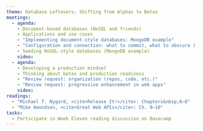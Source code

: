 ```yaml
---
theme: Database Leftovers; Shifting from Alphas to Betas
meetings:
  - agenda:
    - Document-based databases (NoSQL and friends)
    - Applications and use cases
    - "Implementing document-style databases: MongoDB example"
    - "Configuration and connection: what to commit, what to obscure (`ENV` variables)"
    - Seeding NoSQL-style databases (MongoDB example)
    video:
  - agenda:
    - Developing a production mindset
    - Thinking about betas and production readiness
    - "Review request: organization (repos, code, etc.)"
    - "Review request: progressive enhancement in web apps"
    video:
readings:
  - "Michael T. Nygard, <cite>Release It!</cite>: Chapters&nbsp;6–8"
  - "Mike Amundsen, <cite>Great Web APIs</cite>: Ch. 9–10"
tasks:
  - Participate in Week Eleven reading discussion on Basecamp
---
```

